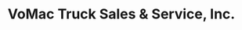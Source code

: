 ---
title: "VoMac Truck Sales & Service, Inc."
url: /terre-haute/vomac-truck-sales-and-service-inc/
shop: car
---